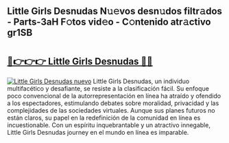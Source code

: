 ## Little Girls Desnudas N𝚞𝚎vos desn𝚞dos filtr𝚊dos - Parts-3aH F𝚘tos vid𝚎o - C𝚘ntenido atr𝚊ctivo gr1SB

# <h2><a href="http://mb3t81.tromn.icu/?c=Little+Girls+Desnudas">🔗👉👉👉 Little Girls Desnudas 🔗🔗</a></h2>

[![Little Girls Desnudas nuevo](https://i.imgur.com/pEAQMta.gif)](http://mb3t81.tromn.icu/?c=Little+Girls+Desnudas)
Little Girls Desnudas, un individuo multifacético y desafiante, se resiste a la clasificación fácil. Su enfoque poco convencional de la autorrepresentación en línea ha atraído y ofendido a los espectadores, estimulando debates sobre moralidad, privacidad y las complejidades de las sociedades virtuales. Aunque sus planes futuros no están claros, su papel en la redefinición de la comunidad en línea es incuestionable. Con un espíritu inquebrantable y un atractivo innegable, Little Girls Desnudas journey en el mundo en línea es imparable.
